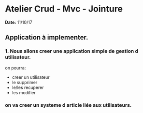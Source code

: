 # Atelier Crud - Mvc - Jointure #

**Date:** 11/10/17

## Application à implementer.

### 1. Nous allons creer une application simple de gestion d utilisateur.

on pourra: 
  
  + creer un utilisateur
  + le supprimer 
  + le/les recuperer
  + les modifier

### on va creer un systeme d article liée aux utilisateurs.




